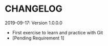 # CHANGELOG

2019-09-17: Version 1.0.0.0
*	First exercise to learn and practice with Git
*	[Pending Requirement 1]
